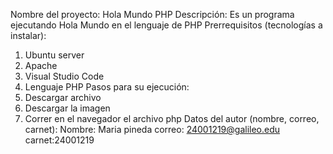 Nombre del proyecto: Hola Mundo PHP
Descripción: Es un programa ejecutando Hola Mundo en el lenguaje de PHP
Prerrequisitos (tecnologías a instalar): 
1. Ubuntu server
2. Apache
3. Visual Studio Code
4. Lenguaje PHP
Pasos para su ejecución:
1. Descargar archivo
2. Descargar la imagen
3. Correr en el navegador el archivo php
Datos del autor (nombre, correo, carnet):
Nombre: Maria pineda
correo: 24001219@galileo.edu
carnet:24001219
